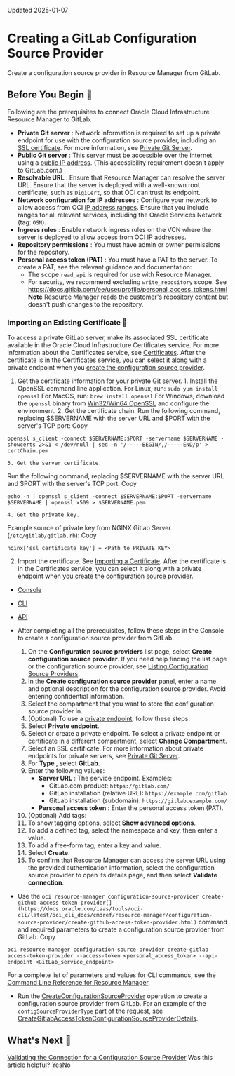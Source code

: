 Updated 2025-01-07
# Creating a GitLab Configuration Source Provider
Create a configuration source provider in Resource Manager from GitLab.
## Before You Begin 🔗 
Following are the prerequisites to connect Oracle Cloud Infrastructure Resource Manager to GitLab.
  * **Private Git server** : Network information is required to set up a private endpoint for use with the configuration source provider, including an [SSL certificate](https://docs.oracle.com/en-us/iaas/Content/ResourceManager/Tasks/create-csp-github.htm#import-cert "To access a private GitHub server, make its associated SSL certificate available in the OCI Certificates service."). For more information, see [Private Git Server](https://docs.oracle.com/en-us/iaas/Content/ResourceManager/Tasks/private-endpoints.htm#private-git "Give Resource Manager access to a Git server that isn't accessible over the internet. User these instructions for a private server that you host at Oracle Cloud Infrastructure or on-premises.").
  * **Public Git server** : This server must be accessible over the internet using a [public IP address](https://docs.oracle.com/iaas/Content/Network/Tasks/managingpublicIPs.htm). (This accessibility requirement doesn't apply to GitLab.com.)
  * **Resolvable URL** : Ensure that Resource Manager can resolve the server URL. Ensure that the server is deployed with a well-known root certificate, such as `DigiCert`, so that OCI can trust its endpoint.
  * **Network configuration for IP addresses** : Configure your network to allow access from OCI [IP address ranges](https://docs.oracle.com/iaas/Content/General/Concepts/addressranges.htm). Ensure that you include ranges for all relevant services, including the Oracle Services Network (tag: `OSN`).
  * **Ingress rules** : Enable network ingress rules on the VCN where the server is deployed to allow access from OCI IP addresses.
  * **Repository permissions** : You must have admin or owner permissions for the repository. 
  * **Personal access token (PAT)** : You must have a PAT to the server. To create a PAT, see the relevant guidance and documentation:
    * The scope `read_api` is required for use with Resource Manager.
    * For security, we recommend excluding `write_repository` scope. See <https://docs.gitlab.com/ee/user/profile/personal_access_tokens.html>
**Note** Resource Manager reads the customer's repository content but doesn't push changes to the repository.


### Importing an Existing Certificate 🔗 
To access a private GitLab server, make its associated SSL certificate available in the Oracle Cloud Infrastructure Certificates service.
For more information about the Certificates service, see [Certificates](https://docs.oracle.com/iaas/Content/certificates/home.htm).
After the certificate is in the Certificates service, you can select it along with a private endpoint when you [create the configuration source provider](https://docs.oracle.com/en-us/iaas/Content/ResourceManager/Tasks/create-csp.htm#top "Create a configuration source provider in Resource Manager.").
  1. Get the certificate information for your private Git server.
    1. Install the OpenSSL command line application.
For Linux, run: `sudo yum install openssl`
For MacOS, run: `brew install openssl`
For Windows, download the `openssl` binary from [Win32/Win64 OpenSSL](https://slproweb.com/products/Win32OpenSSL.html) and configure the environment.
    2. Get the certificate chain.
Run the following command, replacing $SERVERNAME with the server URL and $PORT with the server's TCP port:
Copy
```
openssl s_client -connect $SERVERNAME:$PORT -servername $SERVERNAME -showcerts 2>&1 < /dev/null | sed -n '/-----BEGIN/,/-----END/p' > certChain.pem
```

    3. Get the server certificate.
Run the following command, replacing $SERVERNAME with the server URL and $PORT with the server's TCP port:
Copy
```
echo -n | openssl s_client -connect $SERVERNAME:$PORT -servername $SERVERNAME | openssl x509 > $SERVERNAME.pem
```

    4. Get the private key.
Example source of private key from NGINX Gitlab Server (`/etc/gitlab/gitlab.rb`):
Copy
```
nginx['ssl_certificate_key'] = <Path_to_PRIVATE_KEY>
```

  2. Import the certificate.
See [Importing a Certificate](https://docs.oracle.com/iaas/Content/certificates/importing-certificate.htm).
After the certificate is in the Certificates service, you can select it along with a private endpoint when you [create the configuration source provider](https://docs.oracle.com/en-us/iaas/Content/ResourceManager/Tasks/create-csp.htm#top "Create a configuration source provider in Resource Manager.").


  * [Console](https://docs.oracle.com/en-us/iaas/Content/ResourceManager/Tasks/create-csp-gitlab.htm)
  * [CLI](https://docs.oracle.com/en-us/iaas/Content/ResourceManager/Tasks/create-csp-gitlab.htm)
  * [API](https://docs.oracle.com/en-us/iaas/Content/ResourceManager/Tasks/create-csp-gitlab.htm)


  * After completing all the prerequisites, follow these steps in the Console to create a configuration source provider from GitLab.
    1. On the **Configuration source providers** list page, select **Create configuration source provider**. If you need help finding the list page or the configuration source provider, see [Listing Configuration Source Providers](https://docs.oracle.com/en-us/iaas/Content/ResourceManager/Tasks/list-csp.htm#top "List configuration source providers in Resource Manager.").
    2. In the **Create configuration source provider** panel, enter a name and optional description for the configuration source provider. Avoid entering confidential information.
    3. Select the compartment that you want to store the configuration source provider in.
    4. (Optional) To use a [private endpoint](https://docs.oracle.com/en-us/iaas/Content/ResourceManager/Tasks/private-endpoints.htm#top "Create, edit, and delete private endpoints in Resource Manager."), follow these steps:
      1. Select **Private endpoint**.
      2. Select or create a private endpoint. To select a private endpoint or certificate in a different compartment, select **Change Compartment**.
      3. Select an SSL certificate.
For more information about private endpoints for private servers, see [Private Git Server](https://docs.oracle.com/en-us/iaas/Content/ResourceManager/Tasks/private-endpoints.htm#private-git "Give Resource Manager access to a Git server that isn't accessible over the internet. User these instructions for a private server that you host at Oracle Cloud Infrastructure or on-premises.").
    5. For **Type** , select **GitLab**.
    6. Enter the following values:
       * **Server URL** : The service endpoint.
Examples:
         * GitLab.com product: `https://gitlab.com/`
         * GitLab installation (relative URL): `https://example.com/gitlab`
         * GitLab installation (subdomain): `https://gitlab.example.com/`
       * **Personal access token** : Enter the personal access token (PAT).
    7. (Optional) Add tags:
      1. To show tagging options, select **Show advanced options**.
      2. To add a defined tag, select the namespace and key, then enter a value.
      3. To add a free-form tag, enter a key and value.
    8. Select **Create**.
    9. To confirm that Resource Manager can access the server URL using the provided authentication information, select the configuration source provider to open its details page, and then select **Validate connection**.
  * Use the `oci resource-manager configuration-source-provider create-github-access-token-provider[](https://docs.oracle.com/iaas/tools/oci-cli/latest/oci_cli_docs/cmdref/resource-manager/configuration-source-provider/create-github-access-token-provider.html)` command and required parameters to create a configuration source provider from GitLab.
Copy
```
oci resource-manager configuration-source-provider create-gitlab-access-token-provider --access-token <personal_access_token> --api-endpoint <GitLab_service_endpoint>
```

For a complete list of parameters and values for CLI commands, see the [Command Line Reference for Resource Manager](https://docs.oracle.com/iaas/tools/oci-cli/latest/oci_cli_docs/cmdref/resource-manager.html).
  * Run the [CreateConfigurationSourceProvider](https://docs.oracle.com/iaas/api/#/en/resourcemanager/latest/ConfigurationSourceProvider/CreateConfigurationSourceProvider) operation to create a configuration source provider from GitLab.
For an example of the `configSourceProviderType` part of the request, see [CreateGitlabAccessTokenConfigurationSourceProviderDetails](https://docs.oracle.com/iaas/api/#/en/resourcemanager/latest/datatypes/CreateGitlabAccessTokenConfigurationSourceProviderDetails).


## What's Next 🔗 
[Validating the Connection for a Configuration Source Provider](https://docs.oracle.com/en-us/iaas/Content/ResourceManager/Tasks/validate-connection-csp.htm#top "Confirm that Resource Manager can access a configuration source provider's server URL with the provided authentication information. You can validate a connection by using the Console only.")
Was this article helpful?
YesNo

